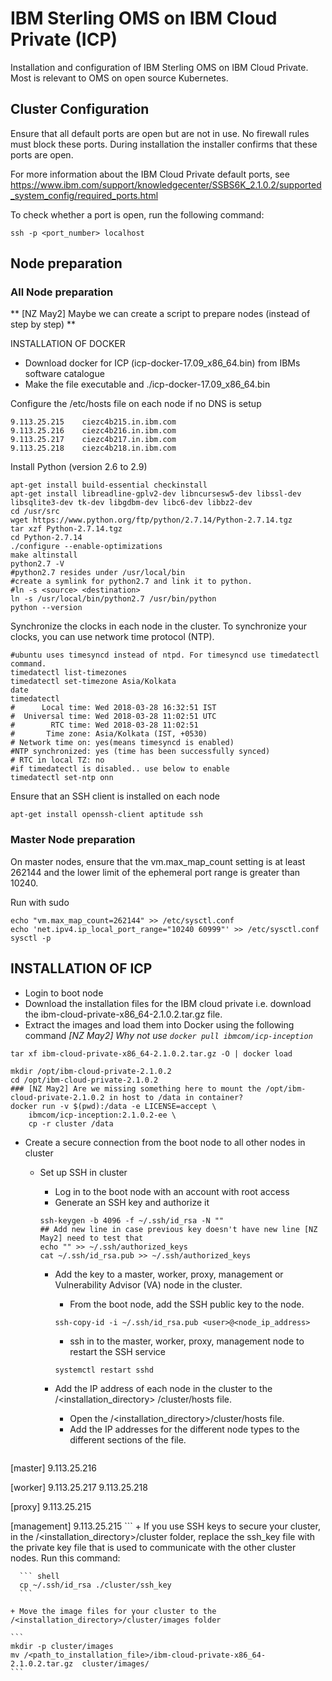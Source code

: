 # IBM Sterling OMS on IBM Cloud Private (ICP)

Installation and configuration of IBM Sterling OMS on IBM Cloud Private. Most is relevant to OMS on open source Kubernetes. 

## Cluster Configuration

Ensure that all default ports are open but are not in use. No firewall rules must block these ports. During installation the installer confirms that these ports are open.

For more information about the IBM Cloud Private default ports, see
https://www.ibm.com/support/knowledgecenter/SSBS6K_2.1.0.2/supported_system_config/required_ports.html

To check whether a port is open, run the following command:

``` shell
ssh -p <port_number> localhost
```

## Node preparation

### All Node preparation

** [NZ May2] Maybe we can create a script to prepare nodes (instead of step by step) **

INSTALLATION OF DOCKER

+ Download docker for ICP (icp-docker-17.09_x86_64.bin) from IBMs software catalogue
+ Make the file executable and ./icp-docker-17.09_x86_64.bin


Configure the /etc/hosts file on each node if no DNS is setup

``` shell
9.113.25.215    ciezc4b215.in.ibm.com
9.113.25.216    ciezc4b216.in.ibm.com
9.113.25.217    ciezc4b217.in.ibm.com
9.113.25.218    ciezc4b218.in.ibm.com
```

Install Python (version 2.6 to 2.9)

``` shell
apt-get install build-essential checkinstall
apt-get install libreadline-gplv2-dev libncursesw5-dev libssl-dev libsqlite3-dev tk-dev libgdbm-dev libc6-dev libbz2-dev
cd /usr/src
wget https://www.python.org/ftp/python/2.7.14/Python-2.7.14.tgz
tar xzf Python-2.7.14.tgz
cd Python-2.7.14
./configure --enable-optimizations
make altinstall
python2.7 -V
#python2.7 resides under /usr/local/bin
#create a symlink for python2.7 and link it to python.
#ln -s <source> <destination>
ln -s /usr/local/bin/python2.7 /usr/bin/python
python --version
```

Synchronize the clocks in each node in the cluster. To synchronize your clocks, you can use network time protocol (NTP).

``` shell
#ubuntu uses timesyncd instead of ntpd. For timesyncd use timedatectl command.
timedatectl list-timezones
timedatectl set-timezone Asia/Kolkata
date
timedatectl
#      Local time: Wed 2018-03-28 16:32:51 IST
#  Universal time: Wed 2018-03-28 11:02:51 UTC
#        RTC time: Wed 2018-03-28 11:02:51
#       Time zone: Asia/Kolkata (IST, +0530)
# Network time on: yes(means timesyncd is enabled)
#NTP synchronized: yes (time has been successfully synced)
# RTC in local TZ: no
#if timedatectl is disabled.. use below to enable
timedatectl set-ntp onn

```

Ensure that an SSH client is installed on each node

``` shell
apt-get install openssh-client aptitude ssh
```

### Master Node preparation

On master nodes, ensure that the vm.max_map_count setting is at least 262144 and the lower limit of the ephemeral port range is greater than 10240.

Run with sudo

``` shell
echo "vm.max_map_count=262144" >> /etc/sysctl.conf
echo 'net.ipv4.ip_local_port_range="10240 60999"' >> /etc/sysctl.conf
sysctl -p
```

## INSTALLATION OF ICP

+ Login to boot node 
+ Download the installation files for the IBM cloud private i.e. download the ibm-cloud-private-x86_64-2.1.0.2.tar.gz file.
+ Extract the images and load them into Docker using the following command _[NZ May2] Why not use ```docker pull ibmcom/icp-inception```_

``` shell
tar xf ibm-cloud-private-x86_64-2.1.0.2.tar.gz -O | docker load
```

``` shell
mkdir /opt/ibm-cloud-private-2.1.0.2
cd /opt/ibm-cloud-private-2.1.0.2
### [NZ May2] Are we missing something here to mount the /opt/ibm-cloud-private-2.1.0.2 in host to /data in container?
docker run -v $(pwd):/data -e LICENSE=accept \
    ibmcom/icp-inception:2.1.0.2-ee \
    cp -r cluster /data
```

+ Create a secure connection from the boot node to all other nodes in cluster
  + Set up SSH in cluster
    + Log in to the boot node with an account with root access
    + Generate an SSH key and authorize it

    ``` shell
    ssh-keygen -b 4096 -f ~/.ssh/id_rsa -N ""
    ## Add new line in case previous key doesn't have new line [NZ May2] need to test that
    echo "" >> ~/.ssh/authorized_keys
    cat ~/.ssh/id_rsa.pub >> ~/.ssh/authorized_keys
    ```
    + Add the key to a master, worker, proxy, management or Vulnerability Advisor (VA) node in the cluster.
      + From the boot node, add the SSH public key to the node.
      ``` shell
      ssh-copy-id -i ~/.ssh/id_rsa.pub <user>@<node_ip_address>
      ```
      + ssh in to the master, worker, proxy, management node to restart the SSH service
      ``` shell
      systemctl restart sshd
      ```
    + Add the IP address of each node in the cluster to the /<installation_directory> /cluster/hosts file.
      + Open the /<installation_directory>/cluster/hosts file.
      + Add the IP addresses for the different node types to the different sections of the file.
      
      ```
[master]
9.113.25.216

[worker]
9.113.25.217
9.113.25.218

[proxy]
9.113.25.215

[management]
9.113.25.215
      ```
      + If you use SSH keys to secure your cluster, in the /<installation_directory>/cluster folder, replace the ssh_key file with the private key file that is used to communicate with the other cluster nodes. Run this command:
      
      ``` shell
      cp ~/.ssh/id_rsa ./cluster/ssh_key
      ```
    
    + Move the image files for your cluster to the /<installation_directory>/cluster/images folder
    
    ```
    mkdir -p cluster/images
    mv /<path_to_installation_file>/ibm-cloud-private-x86_64-2.1.0.2.tar.gz  cluster/images/
    ```


